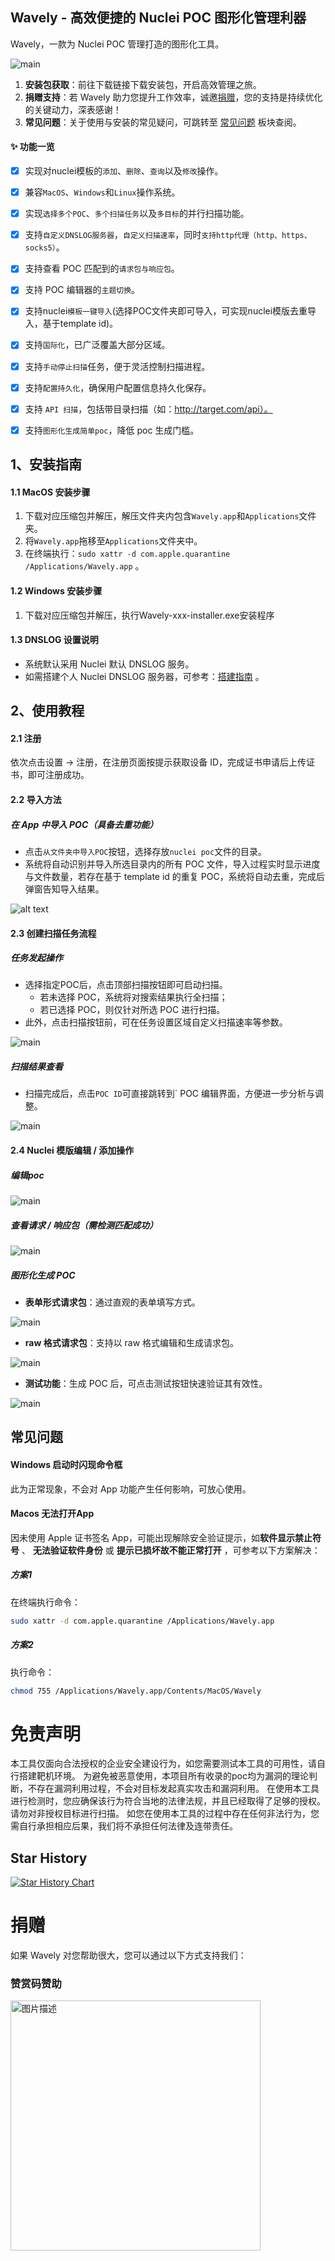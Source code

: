 ## Wavely - 高效便捷的 Nuclei POC 图形化管理利器

Wavely，一款为 Nuclei POC 管理打造的图形化工具。

![main](imgs/p1.png)


1. **安装包获取**：前往下载链接下载安装包，开启高效管理之旅。
2. **捐赠支持**：若 Wavely 助力您提升工作效率，诚邀[捐赠](#捐赠)，您的支持是持续优化的关键动力，深表感谢！
3. **常见问题**：关于使用与安装的常见疑问，可跳转至 [常见问题](#常见问题) 板块查阅。


#### ✨ 功能一览

- [x] 实现对nuclei模板的`添加`、`删除`、`查询`以及`修改`操作。
- [x] 兼容`MacOS`、`Windows`和`Linux`操作系统。
- [x] 实现`选择多个POC`、`多个扫描任务`以及`多目标`的并行扫描功能。
- [x] 支持`自定义DNSLOG服务器`，`自定义扫描速率`，同时`支持http代理（http、https、socks5）`。
- [x] 支持查看 POC 匹配到的`请求包与响应包`。
- [x] 支持 POC 编辑器的`主题切换`。
- [x] 支持nuclei`模板一键导入`(选择POC文件夹即可导入，可实现nuclei模版去重导入，基于template id)。

- [x] 支持`国际化`，已广泛覆盖大部分区域。
- [x] 支持`手动停止扫描`任务，便于灵活控制扫描进程。
- [x] 支持`配置持久化`，确保用户配置信息持久化保存。
- [x] 支持 `API 扫描`，包括带目录扫描（如：http://target.com/api）。
- [x] 支持`图形化生成简单poc`，降低 poc 生成门槛。


## 1、安装指南
#### 1.1 MacOS 安装步骤
1. 下载对应压缩包并解压，解压文件夹内包含`Wavely.app`和`Applications`文件夹。
2. 将`Wavely.app`拖移至`Applications`文件夹中。
3. 在终端执行：`sudo xattr -d com.apple.quarantine /Applications/Wavely.app` 。

#### 1.2 Windows 安装步骤
1. 下载对应压缩包并解压，执行Wavely-xxx-installer.exe安装程序

####  1.3 DNSLOG 设置说明
- 系统默认采用 Nuclei 默认 DNSLOG 服务。
- 如需搭建个人 Nuclei DNSLOG 服务器，可参考：[搭建指南](https://github.com/projectdiscovery/interactsh) 。

## 2、使用教程
#### 2.1 注册
依次点击设置 -> 注册，在注册页面按提示获取设备 ID，完成证书申请后上传证书，即可注册成功。
#### 2.2 导入方法
##### 在 App 中导入 POC（具备去重功能）
- 点击`从文件夹中导入POC`按钮，选择存放` nuclei poc `文件的目录。
- 系统将自动识别并导入所选目录内的所有 POC 文件，导入过程实时显示进度与文件数量，若存在基于 template id 的重复 POC，系统将自动去重，完成后弹窗告知导入结果。

![alt text](imgs/p2.png)

#### 2.3 创建扫描任务流程
##### 任务发起操作
- 选择指定POC后，点击顶部扫描按钮即可启动扫描。
    - 若未选择 POC，系统将对搜索结果执行全扫描；
    - 若已选择 POC，则仅针对所选 POC 进行扫描。
- 此外，点击扫描按钮前，可在任务设置区域自定义扫描速率等参数。


![main](imgs/p3.png)
##### 扫描结果查看
- 扫描完成后，点击` POC ID `可直接跳转到` POC 编辑界面，方便进一步分析与调整。

![main](imgs/1.png)


####  2.4 Nuclei 模版编辑 / 添加操作
##### 编辑poc
![main](imgs/4.png)

##### 查看请求 / 响应包（需检测匹配成功）
![main](imgs/3.png)

#####  图形化生成 POC
- **表单形式请求包**：通过直观的表单填写方式。

![main](imgs/p4.png)

- **raw 格式请求包**：支持以 raw 格式编辑和生成请求包。

![main](imgs/p5.png)

- **测试功能**：生成 POC 后，可点击测试按钮快速验证其有效性。

![main](imgs/p6.png)



## 常见问题
#### Windows 启动时闪现命令框
此为正常现象，不会对 App 功能产生任何影响，可放心使用。
####  Macos 无法打开App
因未使用 Apple 证书签名 App，可能出现解除安全验证提示，如**软件显示禁止符号** 、 **无法验证软件身份** 或 **提示已损坏故不能正常打开** ，可参考以下方案解决：

##### 方案1
在终端执行命令：
``` bash
sudo xattr -d com.apple.quarantine /Applications/Wavely.app
```
##### 方案2
执行命令：
``` bash
chmod 755 /Applications/Wavely.app/Contents/MacOS/Wavely
```


# 免责声明
本工具仅面向合法授权的企业安全建设行为，如您需要测试本工具的可用性，请自行搭建靶机环境。 为避免被恶意使用，本项目所有收录的poc均为漏洞的理论判断，不存在漏洞利用过程，不会对目标发起真实攻击和漏洞利用。 在使用本工具进行检测时，您应确保该行为符合当地的法律法规，并且已经取得了足够的授权。请勿对非授权目标进行扫描。 如您在使用本工具的过程中存在任何非法行为，您需自行承担相应后果，我们将不承担任何法律及连带责任。

## Star History

[![Star History Chart](https://api.star-history.com/svg?repos=perlh/wavely&type=Date)](https://star-history.com/#perlh/wavely&Date)

# 捐赠
如果 Wavely 对您帮助很大，您可以通过以下方式支持我们：

### 赞赏码赞助
<img src="imgs/sponsor.jpg" alt="图片描述" width="400" height="400">
<!-- ![main](imgs/sponsor.jpg) -->